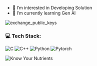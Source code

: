 - 👀 I’m interested in Developing Solution
- 🌱 I’m currently learning Gen AI

![exchange_public_keys](https://github.com/user-attachments/assets/597078e8-84ac-49dd-aa2a-5d96ad06041d)

### 💻 Tech Stack:

![C](https://img.shields.io/badge/c-%2300599C.svg?style=for-the-badge&logo=c&logoColor=white) 
![C++](https://img.shields.io/badge/c++-%2300599C.svg?style=for-the-badge&logo=c%2B%2B&logoColor=white) 
![Python](https://img.shields.io/badge/python-3670A0?style=for-the-badge&logo=python&logoColor=ffdd54)
![Pytorch](https://img.shields.io/badge/PyTorch-EE4C2C?style=for-the-badge&logo=pytorch&logoColor=white)

![Know Your Nutrients](https://github-readme-stats.vercel.app/api/pin/?username=dailycisea&repo=knowYourNutrients&theme=dark&hide=stars,issues)



<!---
dailycisea/dailycisea is a ✨ special ✨ repository because its `README.md` (this file) appears on your GitHub profile.
You can click the Preview link to take a look at your changes.

- 💞️ I’m looking to collaborate on ...
- 📫 How to reach me ...
- 😄 Pronouns: ...
- ⚡ Fun fact: ...
--->
